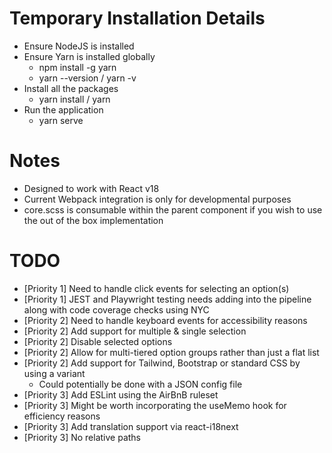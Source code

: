 # Temporary Installation Details

- Ensure NodeJS is installed
- Ensure Yarn is installed globally
    - npm install -g yarn
    - yarn --version / yarn -v
- Install all the packages
    - yarn install / yarn
- Run the application
    - yarn serve

# Notes

- Designed to work with React v18
- Current Webpack integration is only for developmental purposes
- core.scss is consumable within the parent component if you wish to use the out of the box implementation

# TODO

- [Priority 1] Need to handle click events for selecting an option(s)
- [Priority 1] JEST and Playwright testing needs adding into the pipeline along with code coverage checks using NYC
- [Priority 2] Need to handle keyboard events for accessibility reasons
- [Priority 2] Add support for multiple & single selection
- [Priority 2] Disable selected options
- [Priority 2] Allow for multi-tiered option groups rather than just a flat list
- [Priority 2] Add support for Tailwind, Bootstrap or standard CSS by using a variant
  - Could potentially be done with a JSON config file
- [Priority 3] Add ESLint using the AirBnB ruleset
- [Priority 3] Might be worth incorporating the useMemo hook for efficiency reasons
- [Priority 3] Add translation support via react-i18next
- [Priority 3] No relative paths